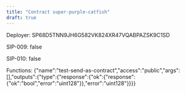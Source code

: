 ```yaml
---
title: "Contract super-purple-catfish"
draft: true
---
```

Deployer: SP68D5TNN9JH6G582VK824XR47VQABPAZSK9C1SD

SIP-009: false

SIP-010: false

Functions:
{"name":"test-send-as-contract","access":"public","args":[],"outputs":{"type":{"response":{"ok":{"response":{"ok":"bool","error":"uint128"}},"error":"uint128"}}}}
